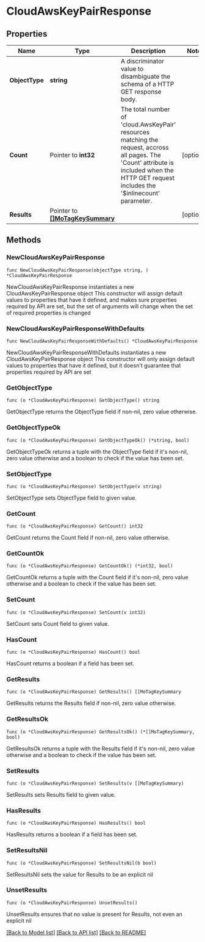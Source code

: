 # CloudAwsKeyPairResponse

## Properties

Name | Type | Description | Notes
------------ | ------------- | ------------- | -------------
**ObjectType** | **string** | A discriminator value to disambiguate the schema of a HTTP GET response body. | 
**Count** | Pointer to **int32** | The total number of &#39;cloud.AwsKeyPair&#39; resources matching the request, accross all pages. The &#39;Count&#39; attribute is included when the HTTP GET request includes the &#39;$inlinecount&#39; parameter. | [optional] 
**Results** | Pointer to [**[]MoTagKeySummary**](MoTagKeySummary.md) |  | [optional] 

## Methods

### NewCloudAwsKeyPairResponse

`func NewCloudAwsKeyPairResponse(objectType string, ) *CloudAwsKeyPairResponse`

NewCloudAwsKeyPairResponse instantiates a new CloudAwsKeyPairResponse object
This constructor will assign default values to properties that have it defined,
and makes sure properties required by API are set, but the set of arguments
will change when the set of required properties is changed

### NewCloudAwsKeyPairResponseWithDefaults

`func NewCloudAwsKeyPairResponseWithDefaults() *CloudAwsKeyPairResponse`

NewCloudAwsKeyPairResponseWithDefaults instantiates a new CloudAwsKeyPairResponse object
This constructor will only assign default values to properties that have it defined,
but it doesn't guarantee that properties required by API are set

### GetObjectType

`func (o *CloudAwsKeyPairResponse) GetObjectType() string`

GetObjectType returns the ObjectType field if non-nil, zero value otherwise.

### GetObjectTypeOk

`func (o *CloudAwsKeyPairResponse) GetObjectTypeOk() (*string, bool)`

GetObjectTypeOk returns a tuple with the ObjectType field if it's non-nil, zero value otherwise
and a boolean to check if the value has been set.

### SetObjectType

`func (o *CloudAwsKeyPairResponse) SetObjectType(v string)`

SetObjectType sets ObjectType field to given value.


### GetCount

`func (o *CloudAwsKeyPairResponse) GetCount() int32`

GetCount returns the Count field if non-nil, zero value otherwise.

### GetCountOk

`func (o *CloudAwsKeyPairResponse) GetCountOk() (*int32, bool)`

GetCountOk returns a tuple with the Count field if it's non-nil, zero value otherwise
and a boolean to check if the value has been set.

### SetCount

`func (o *CloudAwsKeyPairResponse) SetCount(v int32)`

SetCount sets Count field to given value.

### HasCount

`func (o *CloudAwsKeyPairResponse) HasCount() bool`

HasCount returns a boolean if a field has been set.

### GetResults

`func (o *CloudAwsKeyPairResponse) GetResults() []MoTagKeySummary`

GetResults returns the Results field if non-nil, zero value otherwise.

### GetResultsOk

`func (o *CloudAwsKeyPairResponse) GetResultsOk() (*[]MoTagKeySummary, bool)`

GetResultsOk returns a tuple with the Results field if it's non-nil, zero value otherwise
and a boolean to check if the value has been set.

### SetResults

`func (o *CloudAwsKeyPairResponse) SetResults(v []MoTagKeySummary)`

SetResults sets Results field to given value.

### HasResults

`func (o *CloudAwsKeyPairResponse) HasResults() bool`

HasResults returns a boolean if a field has been set.

### SetResultsNil

`func (o *CloudAwsKeyPairResponse) SetResultsNil(b bool)`

 SetResultsNil sets the value for Results to be an explicit nil

### UnsetResults
`func (o *CloudAwsKeyPairResponse) UnsetResults()`

UnsetResults ensures that no value is present for Results, not even an explicit nil

[[Back to Model list]](../README.md#documentation-for-models) [[Back to API list]](../README.md#documentation-for-api-endpoints) [[Back to README]](../README.md)



